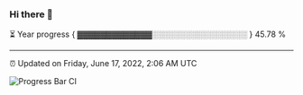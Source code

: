 ### Hi there 👋

⏳ Year progress { ▓▓▓▓▓▓▓▓▓▓▓▓▓░░░░░░░░░░░░░░░░░ } 45.78 %

---

⏰ Updated on Friday, June 17, 2022, 2:06 AM UTC

![Progress Bar CI](https://github.com/arthurbuhl/arthurbuhl/workflows/Progress%20Bar%20CI/badge.svg)
